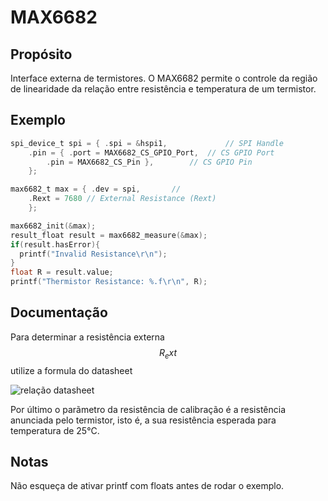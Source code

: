 # MAX6682

## Propósito
Interface externa de termistores. O MAX6682 permite o controle da região de
linearidade da relação entre resistência e temperatura de um termistor.


## Exemplo
```c
spi_device_t spi = { .spi = &hspi1, 			// SPI Handle
    .pin = { .port = MAX6682_CS_GPIO_Port, 	// CS GPIO Port
        .pin = MAX6682_CS_Pin },		// CS GPIO Pin
    };

max6682_t max = { .dev = spi,		//
    .Rext = 7680 // External Resistance (Rext)
    };

max6682_init(&max);
result_float result = max6682_measure(&max);
if(result.hasError){
  printf("Invalid Resistance\r\n");
}
float R = result.value;
printf("Thermistor Resistance: %.f\r\n", R);
```

## Documentação

Para determinar a resistência externa $$R_ext$$ utilize a formula do datasheet

![relação datasheet](https://i.imgur.com/9JAlXYt.png)

Por último o parãmetro da resistência de calibração é a resistência 
anunciada pelo termistor, isto é, a sua resistência esperada para temperatura
de 25°C.

## Notas
Não esqueça de ativar printf com floats antes de rodar o exemplo.
